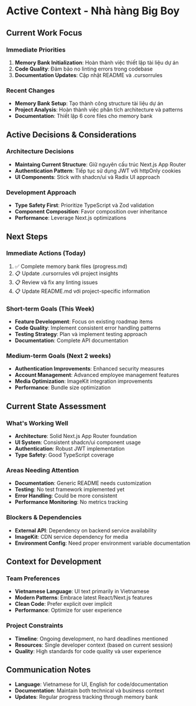 # Active Context - Nhà hàng Big Boy

## Current Work Focus

### Immediate Priorities

1. **Memory Bank Initialization**: Hoàn thành việc thiết lập tài liệu dự án
2. **Code Quality**: Đảm bảo no linting errors trong codebase
3. **Documentation Updates**: Cập nhật README và .cursorrules

### Recent Changes

- **Memory Bank Setup**: Tạo thành công structure tài liệu dự án
- **Project Analysis**: Hoàn thành việc phân tích architecture và patterns
- **Documentation**: Thiết lập 6 core files cho memory bank

## Active Decisions & Considerations

### Architecture Decisions

- **Maintaing Current Structure**: Giữ nguyên cấu trúc Next.js App Router
- **Authentication Pattern**: Tiếp tục sử dụng JWT với httpOnly cookies
- **UI Components**: Stick with shadcn/ui và Radix UI approach

### Development Approach

- **Type Safety First**: Prioritize TypeScript và Zod validation
- **Component Composition**: Favor composition over inheritance
- **Performance**: Leverage Next.js optimizations

## Next Steps

### Immediate Actions (Today)

1. ✅ Complete memory bank files (progress.md)
2. 📋 Update .cursorrules với project insights
3. 📋 Review và fix any linting issues
4. 📋 Update README.md với project-specific information

### Short-term Goals (This Week)

- **Feature Development**: Focus on existing roadmap items
- **Code Quality**: Implement consistent error handling patterns
- **Testing Strategy**: Plan và implement testing approach
- **Documentation**: Complete API documentation

### Medium-term Goals (Next 2 weeks)

- **Authentication Improvements**: Enhanced security measures
- **Account Management**: Advanced employee management features
- **Media Optimization**: ImageKit integration improvements
- **Performance**: Bundle size optimization

## Current State Assessment

### What's Working Well

- **Architecture**: Solid Next.js App Router foundation
- **UI System**: Consistent shadcn/ui component usage
- **Authentication**: Robust JWT implementation
- **Type Safety**: Good TypeScript coverage

### Areas Needing Attention

- **Documentation**: Generic README needs customization
- **Testing**: No test framework implemented yet
- **Error Handling**: Could be more consistent
- **Performance Monitoring**: No metrics tracking

### Blockers & Dependencies

- **External API**: Dependency on backend service availability
- **ImageKit**: CDN service dependency for media
- **Environment Config**: Need proper environment variable documentation

## Context for Development

### Team Preferences

- **Vietnamese Language**: UI text primarily in Vietnamese
- **Modern Patterns**: Embrace latest React/Next.js features
- **Clean Code**: Prefer explicit over implicit
- **Performance**: Optimize for user experience

### Project Constraints

- **Timeline**: Ongoing development, no hard deadlines mentioned
- **Resources**: Single developer context (based on current session)
- **Quality**: High standards for code quality và user experience

## Communication Notes

- **Language**: Vietnamese for UI, English for code/documentation
- **Documentation**: Maintain both technical và business context
- **Updates**: Regular progress tracking through memory bank
